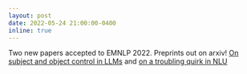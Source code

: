 ```yaml
---
layout: post
date: 2022-05-24 21:00:00-0400
inline: true
---
```


Two new papers accepted to EMNLP 2022. Preprints out on arxiv! [On subject and object control in LLMs](https://arxiv.org/abs/2205.12113) and [on a troubling quirk in NLU](https://arxiv.org/abs/2205.12228) 
